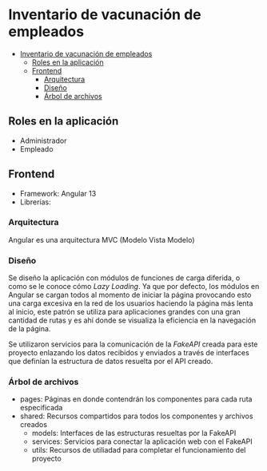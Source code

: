 # Inventario de vacunación de empleados

- [Inventario de vacunación de empleados](#inventario-de-vacunación-de-empleados)
  - [Roles en la aplicación](#roles-en-la-aplicación)
  - [Frontend](#frontend)
    - [Arquitectura](#arquitectura)
    - [Diseño](#diseño)
    - [Árbol de archivos](#árbol-de-archivos)

## Roles en la aplicación

* Administrador
* Empleado

## Frontend

* Framework: Angular 13
* Librerías: 

### Arquitectura

Angular es una arquitectura MVC (Modelo Vista Modelo)

### Diseño

Se diseño la aplicación con módulos de funciones de carga diferida, o como se le conoce cómo *Lazy Loading*. Ya que por defecto, los módulos en Angular se cargan todos al momento de iniciar la página provocando esto una carga excesiva en la red de los usuarios haciendo la página más lenta al inicio, este patrón se utiliza para aplicaciones grandes con una gran cantidad de rutas y es ahí donde se visualiza la eficiencia en la navegación de la página.

Se utilizaron servicios para la comunicación de la *FakeAPI* creada para este proyecto enlazando los datos recibidos y enviados a través de interfaces que definían la estructura de datos resuelta por el API creado.

### Árbol de archivos

* pages: Páginas en donde contendrán los componentes para cada ruta especificada
* shared: Recursos compartidos para todos los componentes y archivos creados
  * models: Interfaces de las estructuras resueltas por la FakeAPI
  * services: Servicios para conectar la aplicación web con el FakeAPI
  * utils: Recursos de utiliadad para completar el funcionamiento del proyecto